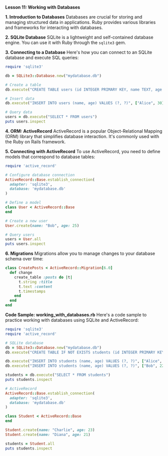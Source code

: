 **Lesson 11: Working with Databases**

**1. Introduction to Databases**
Databases are crucial for storing and managing structured data in applications. Ruby provides various libraries and frameworks for interacting with databases.

**2. SQLite Database**
SQLite is a lightweight and self-contained database engine. You can use it with Ruby through the `sqlite3` gem.

**3. Connecting to a Database**
Here's how you can connect to an SQLite database and execute SQL queries:

```ruby
require 'sqlite3'

db = SQLite3::Database.new("mydatabase.db")

# Create a table
db.execute("CREATE TABLE users (id INTEGER PRIMARY KEY, name TEXT, age INTEGER)")

# Insert data
db.execute("INSERT INTO users (name, age) VALUES (?, ?)", ["Alice", 30])

# Query data
users = db.execute("SELECT * FROM users")
puts users.inspect
```

**4. ORM: ActiveRecord**
ActiveRecord is a popular Object-Relational Mapping (ORM) library that simplifies database interaction. It's commonly used with the Ruby on Rails framework.

**5. Connecting with ActiveRecord**
To use ActiveRecord, you need to define models that correspond to database tables:

```ruby
require 'active_record'

# Configure database connection
ActiveRecord::Base.establish_connection(
  adapter: 'sqlite3',
  database: 'mydatabase.db'
)

# Define a model
class User < ActiveRecord::Base
end

# Create a new user
User.create(name: "Bob", age: 25)

# Query users
users = User.all
puts users.inspect
```

**6. Migrations**
Migrations allow you to manage changes to your database schema over time:

```ruby
class CreatePosts < ActiveRecord::Migration[6.0]
  def change
    create_table :posts do |t|
      t.string :title
      t.text :content
      t.timestamps
    end
  end
end
```

**Code Sample: working_with_databases.rb**
Here's a code sample to practice working with databases using SQLite and ActiveRecord:

```ruby
require 'sqlite3'
require 'active_record'

# SQLite database
db = SQLite3::Database.new("mydatabase.db")
db.execute("CREATE TABLE IF NOT EXISTS students (id INTEGER PRIMARY KEY, name TEXT, age INTEGER)")

db.execute("INSERT INTO students (name, age) VALUES (?, ?)", ["Alice", 20])
db.execute("INSERT INTO students (name, age) VALUES (?, ?)", ["Bob", 22])

students = db.execute("SELECT * FROM students")
puts students.inspect

# ActiveRecord
ActiveRecord::Base.establish_connection(
  adapter: 'sqlite3',
  database: 'mydatabase.db'
)

class Student < ActiveRecord::Base
end

Student.create(name: "Charlie", age: 23)
Student.create(name: "Diana", age: 21)

students = Student.all
puts students.inspect
```

